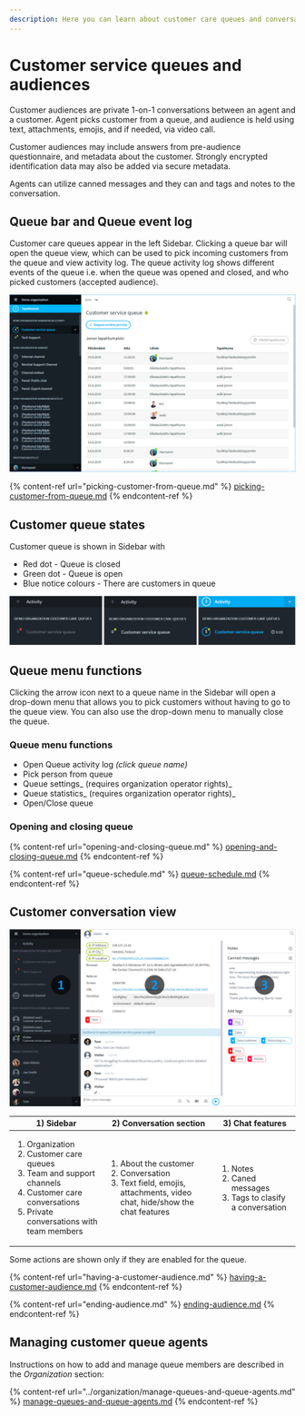 ```yaml
---
description: Here you can learn about customer care queues and conversations.
---
```


# Customer service queues and audiences

Customer audiences are private 1-on-1 conversations  between an agent and a customer. Agent picks customer from a queue, and audience is held using text, attachments, emojis, and if needed, via video call.

Customer audiences may include answers from pre-audience questionnaire, and metadata about the customer. Strongly encrypted identification data may also be added via secure metadata.

Agents can utilize canned messages and they can and tags and notes to the conversation.

## Queue bar and Queue event log <a href="asiakasjonopalkki-ja-nakyma" id="asiakasjonopalkki-ja-nakyma"></a>

Customer care queues appear in the left Sidebar. Clicking a queue bar  will open the queue view, which can be used to pick incoming customers from the queue and view activity log. The queue activity log shows different events of the queue i.e. when the queue was opened and closed, and who picked customers (accepted audience).

![Customer care queues in the Sidebar and queue view](../.gitbook/assets/queue-view.png)

{% content-ref url="picking-customer-from-queue.md" %}
[picking-customer-from-queue.md](picking-customer-from-queue.md)
{% endcontent-ref %}

## Customer queue states <a href="asiakasjonon-tilat" id="asiakasjonon-tilat"></a>

Customer queue is shown in Sidebar with

* Red dot - Queue is closed
* Green dot - Queue is open
* Blue notice colours - There are customers in queue

![Customer queue: Closed (red), open (green), customer in queue (blue)](../.gitbook/assets/queue-status-activity-en.png)

## **Queue menu functions**

Clicking the arrow icon next to a queue name in the Sidebar will open a drop-down menu that allows you to pick customers without having to go to the queue view. You can also use the drop-down menu to manually close the queue.

### **Queue menu functions**

* Open Queue activity log _(click queue name)_
* Pick person from queue
* Queue settings_ (requires organization operator rights)_
* Queue statistics_ (requires organization operator rights)_
* Open/Close queue

### **Opening and closing queue**

{% content-ref url="opening-and-closing-queue.md" %}
[opening-and-closing-queue.md](opening-and-closing-queue.md)
{% endcontent-ref %}

{% content-ref url="queue-schedule.md" %}
[queue-schedule.md](queue-schedule.md)
{% endcontent-ref %}

## Customer conversation view

![](<../.gitbook/assets/Customer Chat Agent View (1).png>)

| 1) Sidebar                                                                                                                                                                         | 2) Conversation section                                                                                                                                  | 3) Chat features                                                                             |
| ---------------------------------------------------------------------------------------------------------------------------------------------------------------------------------- | -------------------------------------------------------------------------------------------------------------------------------------------------------- | -------------------------------------------------------------------------------------------- |
| <ol><li>Organization</li><li>Customer care queues</li><li>Team and support channels</li><li>Customer care conversations</li><li>Private conversations with team members </li></ol> | <ol><li>About the customer</li><li>Conversation</li><li>Text field, emojis, attachments, video chat, hide/show the chat features</li></ol><p></p><p></p> | <ol><li>Notes</li><li>Caned messages</li><li>Tags to clasify a conversation</li></ol><p></p> |

Some actions are shown only if they are enabled for the queue.

{% content-ref url="having-a-customer-audience.md" %}
[having-a-customer-audience.md](having-a-customer-audience.md)
{% endcontent-ref %}

{% content-ref url="ending-audience.md" %}
[ending-audience.md](ending-audience.md)
{% endcontent-ref %}

## Managing customer queue agents

Instructions on how to add and manage queue members are described in the _Organization_ section:

{% content-ref url="../organization/manage-queues-and-queue-agents.md" %}
[manage-queues-and-queue-agents.md](../organization/manage-queues-and-queue-agents.md)
{% endcontent-ref %}
